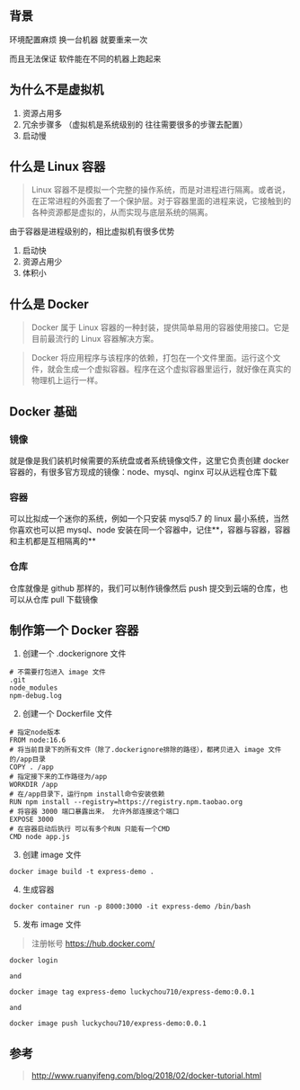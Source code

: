 ## 背景

环境配置麻烦 换一台机器 就要重来一次

而且无法保证 软件能在不同的机器上跑起来

## 为什么不是虚拟机

1. 资源占用多
2. 冗余步骤多 （虚拟机是系统级别的 往往需要很多的步骤去配置）
3. 启动慢

## 什么是 Linux 容器

> Linux 容器不是模拟一个完整的操作系统，而是对进程进行隔离。或者说，在正常进程的外面套了一个保护层。对于容器里面的进程来说，它接触到的各种资源都是虚拟的，从而实现与底层系统的隔离。

由于容器是进程级别的，相比虚拟机有很多优势

1. 启动快
2. 资源占用少
3. 体积小

## 什么是 Docker

> Docker 属于 Linux 容器的一种封装，提供简单易用的容器使用接口。它是目前最流行的 Linux 容器解决方案。

> Docker 将应用程序与该程序的依赖，打包在一个文件里面。运行这个文件，就会生成一个虚拟容器。程序在这个虚拟容器里运行，就好像在真实的物理机上运行一样。

## Docker 基础

### 镜像

就是像是我们装机时候需要的系统盘或者系统镜像文件，这里它负责创建 docker 容器的，有很多官方现成的镜像：node、mysql、nginx 可以从远程仓库下载

### 容器

可以比拟成一个迷你的系统，例如一个只安装 mysql5.7 的 linux 最小系统，当然你喜欢也可以把 mysql、node 安装在同一个容器中，记住**，容器与容器，容器和主机都是互相隔离的**

### 仓库

仓库就像是 github 那样的，我们可以制作镜像然后 push 提交到云端的仓库，也可以从仓库 pull 下载镜像

## 制作第一个 Docker 容器

1. 创建一个 .dockerignore 文件
```
# 不需要打包进入 image 文件
.git
node_modules
npm-debug.log
```
2. 创建一个 Dockerfile 文件
```
# 指定node版本
FROM node:16.6
# 将当前目录下的所有文件（除了.dockerignore排除的路径），都拷贝进入 image 文件的/app目录
COPY . /app
# 指定接下来的工作路径为/app
WORKDIR /app
# 在/app目录下，运行npm install命令安装依赖
RUN npm install --registry=https://registry.npm.taobao.org
# 将容器 3000 端口暴露出来， 允许外部连接这个端口
EXPOSE 3000
# 在容器启动后执行 可以有多个RUN 只能有一个CMD
CMD node app.js
```

3. 创建 image 文件
```
docker image build -t express-demo .
```

4. 生成容器
```
docker container run -p 8000:3000 -it express-demo /bin/bash
```

5. 发布 image 文件

> 注册帐号 https://hub.docker.com/ 

```
docker login

and

docker image tag express-demo luckychou710/express-demo:0.0.1

and

docker image push luckychou710/express-demo:0.0.1
```

## 参考

> http://www.ruanyifeng.com/blog/2018/02/docker-tutorial.html
